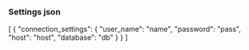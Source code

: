 ### Settings json ###
[ 
  {
    "connection_settings": {
      "user_name": "name",
      "password": "pass",
      "host": "host",
      "database": "db"
    }
  }
]
